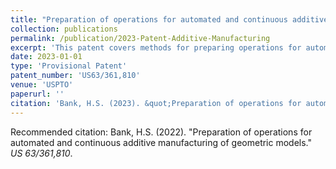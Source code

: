 ```yaml
---
title: "Preparation of operations for automated and continuous additive manufacturing of geometric models"
collection: publications
permalink: /publication/2023-Patent-Additive-Manufacturing
excerpt: 'This patent covers methods for preparing operations for automated and continuous additive manufacturing of geometric models.'
date: 2023-01-01
type: 'Provisional Patent'
patent_number: 'US63/361,810'
venue: 'USPTO'
paperurl: ''
citation: 'Bank, H.S. (2023). &quot;Preparation of operations for automated and continuous additive manufacturing of geometric models.&quot; <i>US63/361,810</i>.'
---
```


Recommended citation: Bank, H.S. (2022). "Preparation of operations for automated and continuous additive manufacturing of geometric models." <i>US 63/361,810</i>.